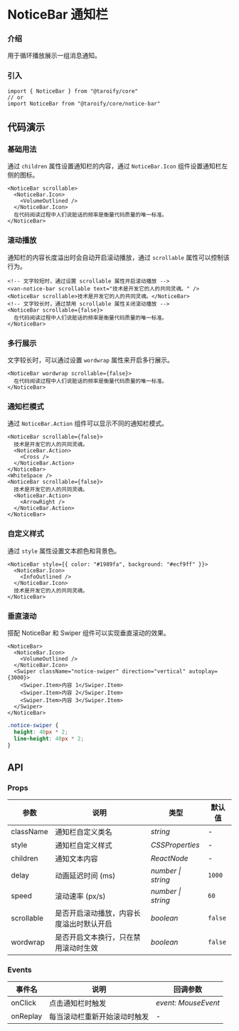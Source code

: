 # NoticeBar 通知栏

### 介绍

用于循环播放展示一组消息通知。

### 引入

```tsx
import { NoticeBar } from "@taroify/core"
// or
import NoticeBar from "@taroify/core/notice-bar"
```

## 代码演示

### 基础用法

通过 `children` 属性设置通知栏的内容，通过 `NoticeBar.Icon` 组件设置通知栏左侧的图标。

```tsx
<NoticeBar scrollable>
  <NoticeBar.Icon>
    <VolumeOutlined />
  </NoticeBar.Icon>
  在代码阅读过程中人们说脏话的频率是衡量代码质量的唯一标准。
</NoticeBar>
```

### 滚动播放

通知栏的内容长度溢出时会自动开启滚动播放，通过 `scrollable` 属性可以控制该行为。

```tsx
<!-- 文字较短时，通过设置 scrollable 属性开启滚动播放 -->
<van-notice-bar scrollable text="技术是开发它的人的共同灵魂。" />
<NoticeBar scrollable>技术是开发它的人的共同灵魂。</NoticeBar>
<!-- 文字较长时，通过禁用 scrollable 属性关闭滚动播放 -->
<NoticeBar scrollable={false}>
  在代码阅读过程中人们说脏话的频率是衡量代码质量的唯一标准。
</NoticeBar>
```

### 多行展示

文字较长时，可以通过设置 `wordwrap` 属性来开启多行展示。

```tsx
<NoticeBar wordwrap scrollable={false}>
  在代码阅读过程中人们说脏话的频率是衡量代码质量的唯一标准。
</NoticeBar>
```

### 通知栏模式

通过 `NoticeBar.Action` 组件可以显示不同的通知栏模式。

```tsx
<NoticeBar scrollable={false}>
  技术是开发它的人的共同灵魂。
  <NoticeBar.Action>
    <Cross />
  </NoticeBar.Action>
</NoticeBar>
<WhiteSpace />
<NoticeBar scrollable={false}>
  技术是开发它的人的共同灵魂。
  <NoticeBar.Action>
    <ArrowRight />
  </NoticeBar.Action>
</NoticeBar>
```

### 自定义样式

通过 `style` 属性设置文本颜色和背景色。

```tsx
<NoticeBar style={{ color: "#1989fa", background: "#ecf9ff" }}>
  <NoticeBar.Icon>
    <InfoOutlined />
  </NoticeBar.Icon>
  技术是开发它的人的共同灵魂。
</NoticeBar>
```

### 垂直滚动

搭配 NoticeBar 和 Swiper 组件可以实现垂直滚动的效果。

```tsx
<NoticeBar>
  <NoticeBar.Icon>
    <VolumeOutlined />
  </NoticeBar.Icon>
  <Swiper className="notice-swiper" direction="vertical" autoplay={3000}>
    <Swiper.Item>内容 1</Swiper.Item>
    <Swiper.Item>内容 2</Swiper.Item>
    <Swiper.Item>内容 3</Swiper.Item>
  </Swiper>
</NoticeBar>
```

```scss
.notice-swiper {
  height: 40px * 2;
  line-height: 40px * 2;
}
```

## API

### Props

| 参数 | 说明 | 类型 | 默认值 |
| --- | --- | --- | --- |
| className | 通知栏自定义类名 | _string_ | - |
| style | 通知栏自定义样式 | _CSSProperties_ | - |
| children | 通知文本内容 | _ReactNode_ | - |
| delay | 动画延迟时间 (ms) | _number \| string_ | `1000` |
| speed | 滚动速率 (px/s) | _number \| string_ | `60` |
| scrollable | 是否开启滚动播放，内容长度溢出时默认开启 | _boolean_ | `false` |
| wordwrap | 是否开启文本换行，只在禁用滚动时生效 | _boolean_ | `false` |

### Events

| 事件名 | 说明                         | 回调参数            |
| ------ | ---------------------------- | ------------------- |
| onClick  | 点击通知栏时触发             | _event: MouseEvent_ |
| onReplay | 每当滚动栏重新开始滚动时触发 | -                   |
